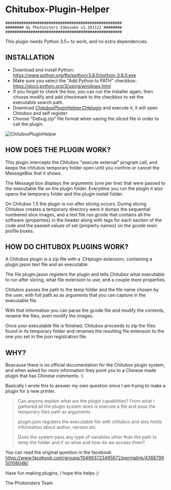 # Chitubox-Plugin-Helper


    ###################################################
    ######## By Photonsters X3msnake v1.191122 ########
    ###################################################


This plugin needs Python 3.5+ to work, and no extra dependencies.


## INSTALLATION

- Download and install Python: https://www.python.org/ftp/python/3.8.0/python-3.8.0.exe
- Make sure you select the "Add Python to PATH" checkbox: https://docs.python.org/3/using/windows.html
- If you forget to check the box, you can run the installer again, then choose modify and add checkmark to the checkbox to set the executable search path.
- Download [ChituboxPluginHelper.CHplugin](https://github.com/Photonsters/Chitubox-Plugin-Helper/raw/master/ChituboxPluginHelper_191122.CHplugin) and execute it, it will open Chitubox and self register.
- Choose "Debug.zip" file format when saving the sliced file in order to call the plugin.

![ChituboxPluginHelper](https://user-images.githubusercontent.com/11083514/69392720-d6841c80-0cce-11ea-8ed2-8a2eba4f7d82.png)


## HOW DOES THE PLUGIN WORK?

This plugin intercepts the Chitubox "execute external" program call, and keeps the chitubox temporary folder open until you confirm or cancel the MessageBox that it shows.

The Message box displays the arguments (one per line) that were passed to the executable file on the plugin folder.
Everytime you run the plugin it also opens the temporary folder and this plugin install folder.

On Chitubox 1.5 the plugin is run after slicing occurs. During slicing Chitubox creates a temporary directory were it dumps the sequential numbered slice images, and a text file run.gcode that contains all the software {properties} in the header along with tags for each section of the code and the passed values of set {property names} on the gcode resin profile boxes.


## HOW DO CHITUBOX PLUGINS WORK?

A Chitubox plugin is a zip file with a .CHplugin extension, containing a plugin.jason text file and an executable.

The file plugin.jason registers the plugin and tells Chitubox what executable to run after slicing, what file extension to use, and a couple more properties.

Chitubox passes the path to the temp folder and the file name chosen by the user, with full path as as arguments that you can capture in the executable file.

With that information you can parse the gcode file and modify the contents, rename the files, even modify the images.

Once your executable file is finished, Chitubox proceeds to zip the files found in its temporary folder and renames the resulting file extension to the one you set in the json registration file.


## WHY?

Beacause there is no official documentation for the Chitubox plugin system, and when asked for more information they point you to a Chinese made plugin that has Chinese comments. :\

Basically I wrote this to answer my own question since I am trying to make a plugin for a new printer.

> Can anyone explain what are the plugin capabilities?
> From what i gathered all the plugin system does is execute a file and pass the temporary files path as arguments
>
> plugin.json registers the executable file with chitubox and also holds information about author, version etc
>
> Does the system pass any type of variables other than the path to temp the folder and if so what and how do we access them?

You can read the original question in the facebook https://www.facebook.com/groups/104983723495672/permalink/438879950106046/

Have fun making plugins, I hope this helps ;)

The Photonsters Team







 


